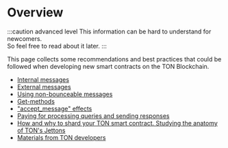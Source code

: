 # Overview

:::caution advanced level
This information can be hard to understand for newcomers.  
So feel free to read about it later.
:::

This page collects some recommendations and best practices that could be followed when developing new smart contracts on the TON Blockchain.

* [Internal messages](/develop/smart-contracts/guidelines/internal-messages)
* [External messages](/develop/smart-contracts/guidelines/external-messages)
* [Using non-bounceable messages](/develop/smart-contracts/guidelines/non-bouncable-messages)
* [Get-methods](/develop/smart-contracts/guidelines/get-methods)
* ["accept_message" effects](/develop/smart-contracts/guidelines/accept)
* [Paying for processing queries and sending responses](/develop/smart-contracts/guidelines/processing)
* [How and why to shard your TON smart contract. Studying the anatomy of TON's Jettons](https://society.ton.org/how-to-shard-your-ton-smart-contract-and-why-studying-theanatomy-of-tons-jettons)
* [Materials from TON developers](https://www.youtube.com/watch?v=oEO29KmOpv4)
